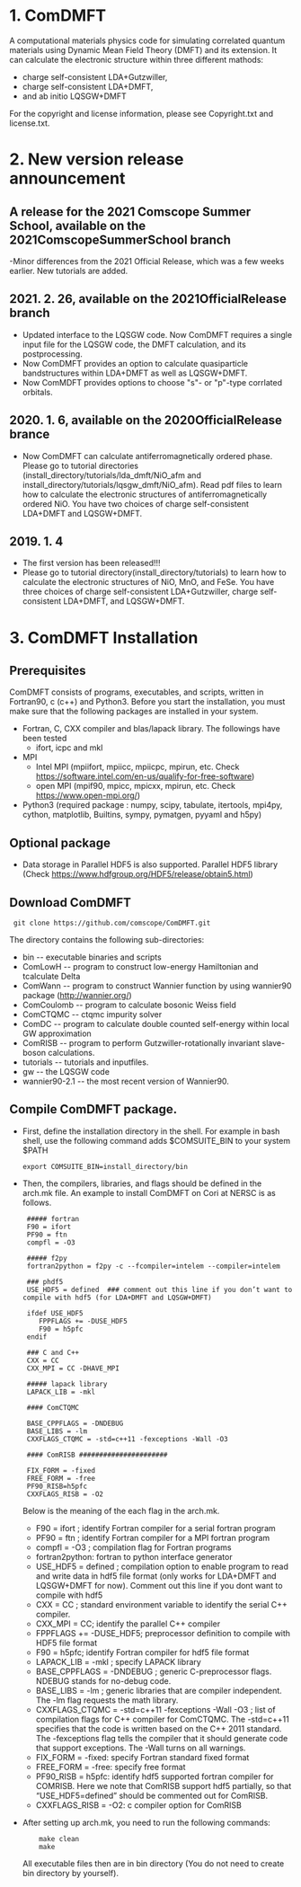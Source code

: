 <!--use editor https://pandao.github.io/editor.md/en.html -->
# 1. ComDMFT 

A computational materials physics code for simulating correlated quantum materials using Dynamic Mean Field Theory (DMFT) and its extension. It can calculate the electronic structure within three different mathods:

  - charge self-consistent LDA+Gutzwiller,
  - charge self-consistent LDA+DMFT,
  - and ab initio LQSGW+DMFT
  
For the copyright and license information, please see Copyright.txt and license.txt. 
  
# 2. New version release announcement
## A release for the 2021 Comscope Summer School, available on the 2021ComscopeSummerSchool branch
   -Minor differences from the 2021 Official Release, which was a few weeks earlier.  New tutorials are added.

## 2021. 2. 26, available on the 2021OfficialRelease branch
   - Updated interface to the LQSGW code. Now ComDMFT requires a single input file for the LQSGW code, the DMFT calculation, and its postprocessing. 
   - Now ComDMFT provides an option to calculate quasiparticle bandstructures within LDA+DMFT as well as LQSGW+DMFT.
   - Now ComMDFT provides options to choose "s"- or "p"-type corrlated orbitals.

## 2020. 1. 6, available on the 2020OfficialRelease brance
   - Now ComDMFT can calculate antiferromagnetically ordered phase. Please go to tutorial directories (install_directory/tutorials/lda_dmft/NiO_afm and install_directory/tutorials/lqsgw_dmft/NiO_afm). Read pdf files to learn how to calculate the electronic structures of antiferromagnetically ordered NiO.  You have two choices of charge self-consistent LDA+DMFT and LQSGW+DMFT.

## 2019. 1. 4
   - The first version has been released!!!
   - Please go to tutorial directory(install_directory/tutorials) to learn how to calculate the electronic structures of NiO, MnO, and FeSe. You have three choices of charge self-consistent LDA+Gutzwiller, charge self-consistent LDA+DMFT, and LQSGW+DMFT.
   

# 3. ComDMFT Installation

## Prerequisites
ComDMFT consists of programs, executables, and scripts, written in Fortran90, c (c++) and Python3. Before you start the installation, you must make sure that the following packages are installed in your system.
  - Fortran, C, CXX compiler and blas/lapack library. The followings have been tested
    - ifort, icpc and mkl
  - MPI
    - Intel MPI (mpiifort, mpiicc, mpiicpc, mpirun, etc. Check https://software.intel.com/en-us/qualify-for-free-software)
    - open MPI (mpif90, mpicc, mpicxx, mpirun, etc. Check https://www.open-mpi.org/)
  - Python3 (required package : numpy, scipy, tabulate, itertools, mpi4py, cython, matplotlib, Builtins, sympy, pymatgen, pyyaml and h5py)
  
## Optional package
  - Data storage in Parallel HDF5 is also supported. Parallel HDF5 library (Check https://www.hdfgroup.org/HDF5/release/obtain5.html)

## Download ComDMFT

     git clone https://github.com/comscope/ComDMFT.git
    
The directory contains the following sub-directories:
- bin -- executable binaries and scripts
- ComLowH -- program to construct low-energy Hamiltonian and tcalculate Delta
- ComWann -- program to construct Wannier function by using wannier90 package (http://wannier.org/)
- ComCoulomb -- program to calculate bosonic Weiss field
- ComCTQMC -- ctqmc impurity solver
- ComDC -- program to calculate double counted self-energy within local GW approximation
- ComRISB -- program to perform Gutzwiller-rotationally invariant slave-boson calculations.
- tutorials -- tutorials and inputfiles.
- gw -- the LQSGW code
- wannier90-2.1 -- the most recent version of Wannier90.

## Compile ComDMFT package.
- First, define the installation directory in the shell. For example in bash shell, use the following command adds $COMSUITE_BIN to your system $PATH

      export COMSUITE_BIN=install_directory/bin
- Then, the compilers, libraries, and flags should be defined in the arch.mk file. An example to install ComDMFT on Cori at NERSC is as follows.

       ##### fortran
       F90 = ifort
       PF90 = ftn
       compfl = -O3
	   
       ##### f2py
       fortran2python = f2py -c --fcompiler=intelem --compiler=intelem	   

       ### phdf5
       USE_HDF5 = defined  ### comment out this line if you don’t want to compile with hdf5 (for LDA+DMFT and LQSGW+DMFT)

       ifdef USE_HDF5
          FPPFLAGS += -DUSE_HDF5
	      F90 = h5pfc
       endif

       ### C and C++
       CXX = CC
       CXX_MPI = CC -DHAVE_MPI
	   
	   ##### lapack library
       LAPACK_LIB = -mkl

       #### ComCTQMC

       BASE_CPPFLAGS = -DNDEBUG
       BASE_LIBS = -lm
       CXXFLAGS_CTQMC = -std=c++11 -fexceptions -Wall -O3

       #### ComRISB ######################

       FIX_FORM = -fixed
       FREE_FORM = -free
       PF90_RISB=h5pfc
       CXXFLAGS_RISB = -O2
	   
	   
	 Below is the meaning of the each flag in the arch.mk.
  - F90 = ifort ; identify Fortran compiler for a serial fortran program
  - PF90 = ftn ; identify Fortran compiler for a MPI fortran program
  - compfl = -O3 ; compilation flag for Fortran programs
  - fortran2python: fortran to python interface generator
  - USE_HDF5 = defined ; compilation option to enable program to read and write data in hdf5 file format (only works for LDA+DMFT and LQSGW+DMFT for now). Comment out this line if you dont want to compile with hdf5
  - CXX = CC ; standard environment variable to identify the serial C++ compiler. 
  - CXX_MPI = CC; identify the parallel C++ compiler
  - FPPFLAGS += -DUSE_HDF5; preprocessor definition to compile with HDF5 file format
  - F90 = h5pfc; identify Fortran compiler for hdf5 file format
  - LAPACK_LIB = -mkl ; specify LAPACK library
  - BASE_CPPFLAGS = -DNDEBUG ; generic C-preprocessor flags. NDEBUG stands for no-debug code.
  - BASE_LIBS = -lm ; generic libraries that are compiler independent. The -lm flag requests the math library.
  - CXXFLAGS_CTQMC = -std=c++11 -fexceptions -Wall -O3 ; list of compilation flags for C++ compiler for ComCTQMC. The -std=c++11 specifies that the code is written based on the C++ 2011 standard. The -fexceptions flag tells the compiler that it should generate code that support exceptions. The -Wall turns on all warnings.
  - FIX_FORM = -fixed: specify Fortran standard fixed format
  - FREE_FORM = -free: specify free format
  - PF90_RISB = h5pfc: identify hdf5 supported fortran compiler for COMRISB. Here we note that ComRISB support hdf5 partially, so that “USE_HDF5=defined” should be commented out for ComRISB.
  - CXXFLAGS_RISB = -O2: c compiler option for ComRISB
- After setting up arch.mk, you need to run the following commands:

          make clean
          make

  All executable files then are in bin directory (You do not need to create bin directory by yourself). 
